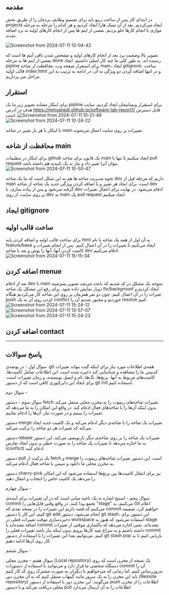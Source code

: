 ## مقدمه
در ابتدای کار پس از ساخت ریپو باید برای تقسیم وظایف بردمان را از طریق بخش projects ایجاد می‌کردیم. بعد از آن تسک هارا ایجاد کردیم و هر کدام را مرحله به مرحله موازی با انجام کارها جلو بردیم. بعضی از ایتم ها پس از انجام کارهای اولیه به برد اضافه شدند.

![Screenshot from 2024-07-11 13-04-42](https://github.com/MMVahedi/software-lab-report1/assets/79264910/4813cb01-e273-448a-8873-27329593dba0)

تصویر بالا وصعیت برد بعد از انجام کارهای اولیه و مشخص شدن باقی آیتم ها است که بعضی از ایتم ها به مرحله done رسیده اند. به طور کلی ما چند کار اصلی داشتیم. ایجاد pipline برای استقرار صفحه وب، محافظت از شاخه main، ایجاد gitignore، ساخت قالب اولیه index.html و در انتها اضافه کردن دو ویژگی به آن. در ادامه به ترتیب به این مراحل می پردازیم.
## استقرار
برای اینکار مشابه تصویر زیر ما یک pipline برای استقرار وبسایتمان ایجاد کردیم. سایت هدف در آدرس https://mmvahedi.github.io/software-lab-report1/ قابل دسترس است.
![Screenshot from 2024-07-11 10-21-49](https://github.com/MMVahedi/software-lab-report1/assets/79264910/4c8f0443-9333-41c2-8d12-8ebcc4abbe05)
![Screenshot from 2024-07-11 10-24-22](https://github.com/MMVahedi/software-lab-report1/assets/79264910/f698010c-e279-42b3-b874-0ba97b47f2dd)


با اینکار با هر بار تغییر در شاخه main تغییرات بر روی سایت اعمال می‌شوند.
## محافظت از شاخه main
برای اینکار در تنظیمات github یک قانون برای شاخه main ایجاد میکنیم تا تنها با pull request بتوان آنرا تغییر داد و نیاز به یک تاییدیه هم داشته باشد.
![Screenshot from 2024-07-11 10-50-47](https://github.com/MMVahedi/software-lab-report1/assets/79264910/bdd23349-00c4-4435-935d-eef332f2782b)

نحوه مدیریت شاخه ها هم به این شکل است که ما یک شاخه dev داریم که مرحله قبل از main است. برای ایجاد هر تغییر و یا اضافه کردن ویژگی جدید یک شاخه از شاخه dev گرفته می‌شود و پس از پیاده سازی، با dev ادقام می‌شود. در نهایت برای اعمال تغییرات بر روی سایت، از روی dev به main یک pull request ایجاد میکنیم.

## ایجاد gitignore

## ساخت قالب اولیه 
برای ساخت قالب اولیه و اضافه کردن پایه html به آن اول از همه یک شاخه با نام feature/base ایجاد می‌کنیم تا تغییرات را در آن اعمال کنیم. پس از انجام تغییرات و کامیت کردن آنها، آنها را پوش و بعد با شاخه dev ادقام می‌کنیم.
![Screenshot from 2024-07-11 15-15-34](https://github.com/MMVahedi/software-lab-report1/assets/79264910/81a552f8-5506-41e8-9ba1-5a15aae06aeb)

## اضافه کردن menue

بعد از ادقام dev با main متوجه یک مشکل در کد شدیم که باعث می‌شد تصویر پسزمینه دوبار نمایش داده شود. برای رفع این مشکل یک شاخه fix/backgrounf ایجاد کردیم و تغیرات را در آن اعمال کنیم. چون دو نفر همزمان بر روی این شاخه کار می‌کردیم هنگام push کردن روی آن به یک conflict خوردیم و مجبور شدیم آن را resolve کنیم.
![Screenshot from 2024-07-11 15-24-12](https://github.com/MMVahedi/software-lab-report1/assets/79264910/2a5d5b3b-5b44-4f85-9988-4913e17e0775)
![Screenshot from 2024-07-11 13-57-07](https://github.com/MMVahedi/software-lab-report1/assets/79264910/54232553-d4d2-4374-ad02-f40a7d53809e)
![Screenshot from 2024-07-11 15-24-23](https://github.com/MMVahedi/software-lab-report1/assets/79264910/1a08574e-d5cc-4c9d-b2e9-982e4c7b4e10)



## اضافه کردن contact

<hr/>

## پاسخ سوالات

سوال اول - در پوشه‌ی .git همه‌ی اطلاعات مورد نیاز برای اینکه گیت بتواند تغییرات کدبیس ما را مشاهده و شناسایی کند ذخیره شده است. این اطلاعات شامل کامیت‌ها، کامنت‌های مربوط به آنها، برنچ‌ها، تگ‌ها، نام و ایمیل نویسنده، و زمان تغییرات است. برای ایجاد این دایرکتوری کافی است که از دستور git init استفاده کنیم.

 
سوال دوم - 

سوال سوم - دستور fetch تغییرات شاخه‌های ریموت را به مخزن محلی منتقل می‌کند بدون اینکه آن‌ها را با شاخه‌های فعال ادغام کند. در واقع این امکان را به ما می‌دهد که تغییرات را ببینیم و در صورت نیاز، آن‌ها را ادغام نماییم.

دستور merge تغییرات یک شاخه را با شاخه‌ی دیگر ادغام می‌کند و یک کامیت جدید ایجاد می‌کند که تغییرات هر دو شاخه را ترکیب می‌کند.

دستور rebase تغییرات یک شاخه را بر روی شاخه‌ی دیگر بازنویسی می‌کند. این دستور به ما اجازه می‌دهد تا تغییرات یک شاخه را به صورت خطی و بدون ایجاد تعارض (conflict) ادغام کنید.

دستور pull یک ترکیب از fetch و merge است. این دستور تغییرات شاخه‌های ریموت را به مخزن محلی ما دانلود و سپس با شاخه فعال ادغام می‌کند.

دستور cherry-pick نیز برای انتقال کامیت‌ها بین برنچ‌ها استفاده می‌شود که این امکان را می‌دهد یک کامیت خاص را انتخاب و انتقال دهید.


سوال چهارم - 

سوال پنجم - استیج اشاره به یک ناحیه میانی است که در آن تغییرات برای آینده‌ی commit تجمع پیدا کنند. در واقع وقتی فایل‌هایی را "stage" می‌کنیم، به Git اعلام می‌کنیم که قصد داریم این تغییرات را در نسخه بعدی که commit خواهیم کرد، ضمیمه کنیم. این کار با دستور git add انجام می‌شود. 
دستور git stash، این دستور برای ذخیره‌سازی موقت تغییرات فعلی در workspace استفاده می‌شود که هنوز به stage اضافه نشده‌اند یا commit نشده‌اند. یعنی اجازه می‌دهد که پاکسازی موقتی از تغییرات داشته باشیم و به سراغ بقیه کارها برویم بدون اینکه نیاز باشد تغییرات فعلی را commit کنیم. می‌توانیم بعدا این تغییرات را با استفاده از دستور git stash pop بازیابی کنیم تا به کار روی آن‌ها ادامه دهیم.

سوال ششم - 

سوال هفتم - مخزن محلی (Local repository) یک نسخه از مخزن است که روی دستگاه شخصی ما قرار دارد و می‌توانید با استفاده از دستورات commit آن را به‌روزرسانی کنیم. اما زمانی که می‌خواهیم با دیگران به صورت مشترک روی کد کار کنیم باید این مخزن را به یک سرور مانند گیتهاب منتقل کنیم که به آن مخزن دور (Remote repository) می‌گویند. این مخزن دور با استفاده از دستور push اطلاعات را از مخزن محلی دریافت می‌کند و با دستور pull اطلاعات را به آن ارسال می‌دارد.
